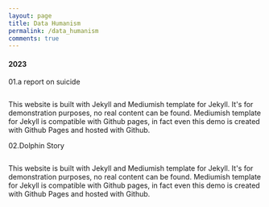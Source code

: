 ```yaml
---
layout: page
title: Data Humanism
permalink: /data_humanism
comments: true
---
```


<div>
    <h4>2023</h4>
    <div class="databox data_01">
        <p>01.a report on suicide</p>
        <div class="row">
            <div class="col-12 col-md-12 col-lg-5 pr-lg-0">
                <img class="shadow-lg" src="{{site.baseurl}}/assets/images/data01.jpg" alt="" />
            </div>
            <div class="col-12 col-md-12 col-lg-7">
                <p>This website is built with Jekyll and Mediumish template for Jekyll. It's for demonstration purposes, no real content can be found. Mediumish template for Jekyll is compatible with Github pages, in fact even this demo is created with Github Pages and hosted with Github.</p>
            </div>
        </div>
    </div>
    <div class="databox data_02">
        <p>02.Dolphin Story</p>
        <div class="row">
            <div class="col-12 col-md-12 col-lg-5 pr-lg-0">
                <img class="shadow-lg" src="{{site.baseurl}}/assets/images/data01.jpg" alt="" />
            </div>
            <div class="col-12 col-md-12 col-lg-7">
                <p>This website is built with Jekyll and Mediumish template for Jekyll. It's for demonstration purposes, no real content can be found. Mediumish template for Jekyll is compatible with Github pages, in fact even this demo is created with Github Pages and hosted with Github.</p>
            </div>
        </div>
    </div>
</div>

